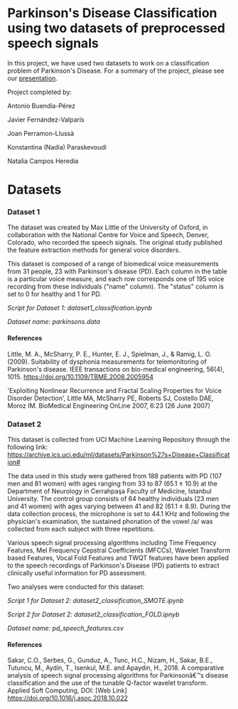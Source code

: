 # Parkinson's Disease Classification using two datasets of preprocessed speech signals

In this project, we have used two datasets to work on a classification problem of Parkinson's Disease. For a summary of the project, please see our [presentation](https://github.com/nadje/Parkinsons-Disease-Classification/blob/main/Presentaci%C3%B3n_Parkinson.pptx.pdf). 

Project completed by:

Antonio Buendía-Pérez

Javier Fernández-Valparís

Joan Perramon-Llussà

Konstantina (Nadia) Paraskevoudi

Natalia Campos Heredia 

# Datasets 

### Dataset 1

The dataset was created by Max Little of the University of Oxford, in collaboration with the National Centre for Voice and Speech, Denver, Colorado, who recorded the speech signals. The original study published the feature extraction methods for general voice disorders.

This dataset is composed of a range of biomedical voice measurements from 31 people, 23 with Parkinson's disease (PD). Each column in the table is a particular voice measure, and each row corresponds one of 195 voice recording from these individuals ("name" column). The "status" column is set to 0 for healthy and 1 for PD.

*Script for Dataset 1: dataset1_classification.ipynb*

*Dataset name: parkinsons.data*

#### References

Little, M. A., McSharry, P. E., Hunter, E. J., Spielman, J., & Ramig, L. O. (2009). Suitability of dysphonia measurements for telemonitoring of Parkinson's disease. IEEE transactions on bio-medical engineering, 56(4), 1015. https://doi.org/10.1109/TBME.2008.2005954

'Exploiting Nonlinear Recurrence and Fractal Scaling Properties for Voice Disorder Detection', Little MA, McSharry PE, Roberts SJ, Costello DAE, Moroz IM. BioMedical Engineering OnLine 2007, 6:23 (26 June 2007)

### Dataset 2 

This dataset is collected from UCI Machine Learning Repository through the following link: https://archive.ics.uci.edu/ml/datasets/Parkinson%27s+Disease+Classification#

The data used in this study were gathered from 188 patients with PD (107 men and 81 women) with ages ranging from 33 to 87 (65.1 ± 10.9) at the Department of Neurology in  Cerrahpaşa Faculty of Medicine, Istanbul University. The control group consists of 64 healthy individuals (23 men and 41 women) with ages varying between 41 and 82 (61.1 ± 8.9). During the data collection process, the microphone is set to 44.1 KHz and following the physician's examination, the sustained phonation of the vowel /a/ was collected from each subject with three repetitions.

Various speech signal processing algorithms including Time Frequency Features, Mel Frequency Cepstral Coefficients (MFCCs), Wavelet Transform based Features, Vocal Fold Features and TWQT features have been applied to the speech recordings of Parkinson's Disease (PD) patients to extract clinically useful information for PD assessment.

Two analyses were conducted for this dataset:

*Script 1 for Dataset 2: dataset2_classification_SMOTE.ipynb*

*Script 2 for Dataset 2: dataset2_classification_FOLD.ipnyb*

*Dataset name: pd_speech_features.csv*

#### References

Sakar, C.O., Serbes, G., Gunduz, A., Tunc, H.C., Nizam, H., Sakar, B.E., Tutuncu, M., Aydin, T., Isenkul, M.E. and Apaydin, H., 2018. A comparative analysis of speech signal processing algorithms for Parkinsonâ€™s disease classification and the use of the tunable Q-factor wavelet transform. Applied Soft Computing, DOI: [Web Link] https://doi.org/10.1016/j.asoc.2018.10.022

